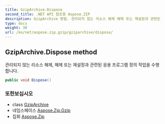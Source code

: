 ```yaml
---
title: GzipArchive.Dispose
second_title: .NET API 참조용 Aspose.ZIP
description: GzipArchive 방법. 관리되지 않는 리소스 해제 해제 또는 재설정과 관련된 응용 프로그램 정의 작업을 수행합니다.
type: docs
weight: 30
url: /ko/net/aspose.zip.gzip/gziparchive/dispose/
---
```

## GzipArchive.Dispose method

관리되지 않는 리소스 해제, 해제 또는 재설정과 관련된 응용 프로그램 정의 작업을 수행합니다.

```csharp
public void Dispose()
```

### 또한보십시오

* class [GzipArchive](../)
* 네임스페이스 [Aspose.Zip.Gzip](../../gziparchive/)
* 집회 [Aspose.Zip](../../../)


